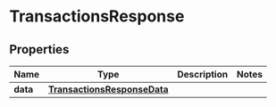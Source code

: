 

# TransactionsResponse


## Properties

| Name | Type | Description | Notes |
|------------ | ------------- | ------------- | -------------|
|**data** | [**TransactionsResponseData**](TransactionsResponseData.md) |  |  |



